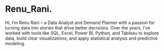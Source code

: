 # Renu_Rani.
Hi, I’m Renu Rani – a Data Analyst and Demand Planner with a passion for turning data into stories that drive better decisions. Over the years, I’ve worked with tools like SQL, Excel, Power BI, Python, and Tableau to explore data, build clear visualizations, and apply statistical analysis and predictive modeling. 
